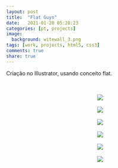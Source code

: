 ```yaml
---
layout: post
title:  "Flat Guys"
date:   2021-01-20 05:28:23
categories: [pt, projects]
image:
  background: witewall_3.png
tags: [work, projects, html5, css3]
comments: true
share: true
---
```

Criação no Illustrator, usando conceito flat.
<center>
<br/>
<br>
<a href="{{ site.url }}/images/posts/3f5b3a22752027.56317cb59b8a9.png" target="_new">
	<img src="{{ site.url }}/images/posts/3f5b3a22752027.56317cb59b8a9.png">
</a>

<br/>
<br>
<a href="{{ site.url }}/images/posts/be4f6422752027.56317cb590724.jpg" target="_new">
	<img src="{{ site.url }}/images/posts/be4f6422752027.56317cb590724.jpg">
</a>

<br/>
<br>
<a href="{{ site.url }}/images/posts/e7f45422752027.56319249a1eea.png" target="_new">
	<img src="{{ site.url }}/images/posts/e7f45422752027.56319249a1eea.png">
</a>

<br/>
<br>
<a href="{{ site.url }}/images/posts/1d0ed822752027.56319249a6032.png" target="_new">
	<img src="{{ site.url }}/images/posts/1d0ed822752027.56319249a6032.png">
</a>

<br/>
<br>
<a href="{{ site.url }}/images/posts/fba9cd22752027.5647d5abcd8f0.png" target="_new">
	<img src="{{ site.url }}/images/posts/fba9cd22752027.5647d5abcd8f0.png">
</a>

<br/>
<br>
<a href="{{ site.url }}/images/posts/b36b5b22752027.5647d5abe2ae6.gif" target="_new">
	<img src="{{ site.url }}/images/posts/b36b5b22752027.5647d5abe2ae6.gif">
</a>

</center>
